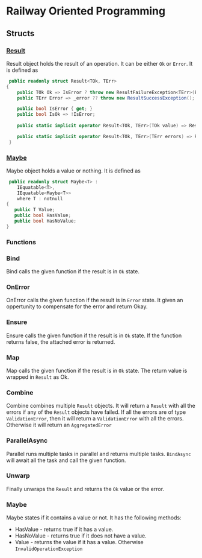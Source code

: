 # Railway Oriented Programming

## Structs

### [Result](RailwayOrientedProgramming/src/Result/Result{TOk,TErr}.cs)

 Result object holds the result of an operation. It can be either `Ok` or `Error`.
 It is defined as

```csharp
 public readonly struct Result<TOk, TErr>
{
    public TOk Ok => IsError ? throw new ResultFailureException<TErr>(Error) : _ok!;
    public TErr Error => _error ?? throw new ResultSuccessException();

    public bool IsError { get; }
    public bool IsOk => !IsError;
    
    public static implicit operator Result<TOk, TErr>(TOk value) => Result.Success<TOk, TErr>(value);

    public static implicit operator Result<TOk, TErr>(TErr errors) => Result.Failure<TOk, TErr>(errors);
 }
 ```

### [Maybe](RailwayOrientedProgramming\src\Maybe\Maybe{T}.cs)

Maybe object holds a value or nothing. It is defined as

```csharp
 public readonly struct Maybe<T> :
    IEquatable<T>,
    IEquatable<Maybe<T>>
    where T : notnull
{
   public T Value;
   public bool HasValue;
   public bool HasNoValue;
}
```

### Functions

### Bind

Bind calls the given function if the result is in `Ok` state.

### OnError

 OnError calls the given function if the result is in `Error` state.
 It given an oppertunity to compensate for the error and return Okay.

### Ensure

 Ensure calls the given function if the result is in `Ok` state.
 If the function returns false, the attached error is returned.

### Map

 Map calls the given function if the result is in `Ok` state.
 The return value is wrapped in `Result` as Ok.

### Combine

 Combine combines multiple `Result` objects. It will return a `Result` with all the errors if any of the `Result` objects have failed.
 If all the errors are of type `ValidationError`, then it will return a `ValidationError` with all the errors. 
 Otherwise it will return an `AggregatedError`

### ParallelAsync

 Parallel runs multiple tasks in parallel and returns multiple tasks. `BindAsync` will await all the task and call the given function.

### Unwarp

 Finally unwraps the `Result` and returns the `Ok` value or the error.

### Maybe

 Maybe states if it contains a value or not.
 It has the following methods:

- HasValue - returns true if it has a value.
- HasNoValue - returns true if it does not have a value.
- Value - returns the value if it has a value. Otherwise `InvalidOperationException`